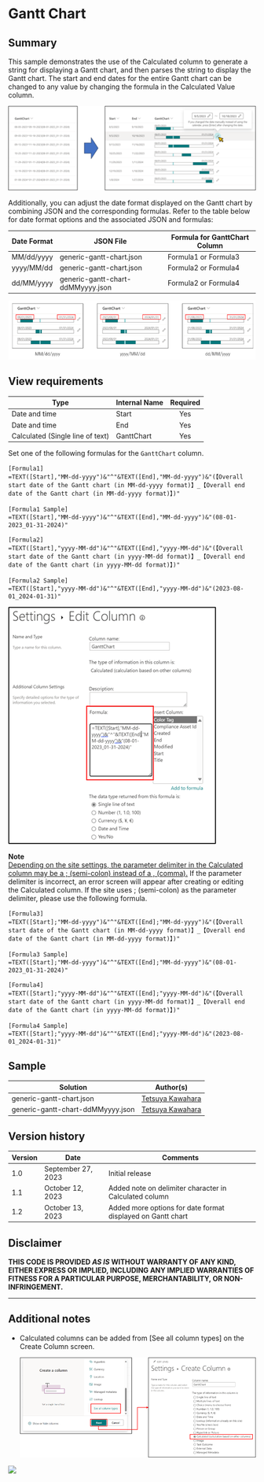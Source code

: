 # Gantt Chart

## Summary
This sample demonstrates the use of the Calculated column to generate a string for displaying a Gantt chart, and then parses the string to display the Gantt chart. The start and end dates for the entire Gantt chart can be changed to any value by changing the formula in the Calculated Value column.

![screenshot of the sample](./assets/screenshot.png)

Additionally, you can adjust the date format displayed on the Gantt chart by combining JSON and the corresponding formulas. Refer to the table below for date format options and the associated JSON and formulas:

| Date Format | JSON File                         | Formula for GanttChart Column |
| ----------- | --------------------------------- | ----------------------------- | 
| MM/dd/yyyy  | generic-gantt-chart.json          | Formula1 or Formula3          | 
| yyyy/MM/dd  | generic-gantt-chart.json          | Formula2 or Formula4          | 
| dd/MM/yyyy  | generic-gantt-chart-ddMMyyyy.json | Formula2 or Formula4          | 

![screenshot of the date format sample](./assets/date-format.png)

## View requirements

|Type                             |Internal Name|Required|
|---------------------------------|-------------|:------:|
|Date and time                    |Start        |Yes     |
|Date and time                    |End          |Yes     |
|Calculated (Single line of text) |GanttChart   |Yes     |

Set one of the following formulas for the `GanttChart` column.
```
[Formula1]
=TEXT([Start],"MM-dd-yyyy")&"^"&TEXT([End],"MM-dd-yyyy")&"(【Overall start date of the Gantt chart (in MM-dd-yyyy format)】_【Overall end date of the Gantt chart (in MM-dd-yyyy format)】)"

[Formula1 Sample]
=TEXT([Start],"MM-dd-yyyy")&"^"&TEXT([End],"MM-dd-yyyy")&"(08-01-2023_01-31-2024)"
```

```
[Formula2]
=TEXT([Start],"yyyy-MM-dd")&"^"&TEXT([End],"yyyy-MM-dd")&"(【Overall start date of the Gantt chart (in yyyy-MM-dd format)】_【Overall end date of the Gantt chart (in yyyy-MM-dd format)】)"

[Formula2 Sample]
=TEXT([Start],"yyyy-MM-dd")&"^"&TEXT([End],"yyyy-MM-dd")&"(2023-08-01_2024-01-31)"
```

![screenshot of the calculated column setting screen](./assets/formula.png)

**Note**  
[Depending on the site settings, the parameter delimiter in the Calculated column may be a ; (semi-colon) instead of a , (comma).](https://learn.microsoft.com/previous-versions/office/developer/sharepoint-2010/bb862071(v=office.14)#important-notes) If the parameter delimiter is incorrect, an error screen will appear after creating or editing the Calculated column. If the site uses ; (semi-colon) as the parameter delimiter, please use the following formula.
```
[Formula3]
=TEXT([Start];"MM-dd-yyyy")&"^"&TEXT([End];"MM-dd-yyyy")&"(【Overall start date of the Gantt chart (in MM-dd-yyyy format)】_【Overall end date of the Gantt chart (in MM-dd-yyyy format)】)"

[Formula3 Sample]
=TEXT([Start];"MM-dd-yyyy")&"^"&TEXT([End];"MM-dd-yyyy")&"(08-01-2023_01-31-2024)"
```

```
[Formula4]
=TEXT([Start];"yyyy-MM-dd")&"^"&TEXT([End];"yyyy-MM-dd")&"(【Overall start date of the Gantt chart (in yyyy-MM-dd format)】_【Overall end date of the Gantt chart (in yyyy-MM-dd format)】)"

[Formula4 Sample]
=TEXT([Start];"yyyy-MM-dd")&"^"&TEXT([End];"yyyy-MM-dd")&"(2023-08-01_2024-01-31)"
```

## Sample

Solution|Author(s)
--------|---------
generic-gantt-chart.json | [Tetsuya Kawahara](https://github.com/tecchan1107)
generic-gantt-chart-ddMMyyyy.json | [Tetsuya Kawahara](https://github.com/tecchan1107)

## Version history

Version |Date              |Comments
--------|------------------|--------------------------------
1.0     |September 27, 2023|Initial release
1.1     |October 12, 2023|Added note on delimiter character in Calculated column
1.2     |October 13, 2023|Added more options for date format displayed on Gantt chart

## Disclaimer
**THIS CODE IS PROVIDED *AS IS* WITHOUT WARRANTY OF ANY KIND, EITHER EXPRESS OR IMPLIED, INCLUDING ANY IMPLIED WARRANTIES OF FITNESS FOR A PARTICULAR PURPOSE, MERCHANTABILITY, OR NON-INFRINGEMENT.**

---

## Additional notes

- Calculated columns can be added from [See all column types] on the Create Column screen.

    ![screenshot of the create column screen](./assets/create-column-screen.png)

<img src="https://pnptelemetry.azurewebsites.net/list-formatting/column-samples/generic-gantt-chart" />
